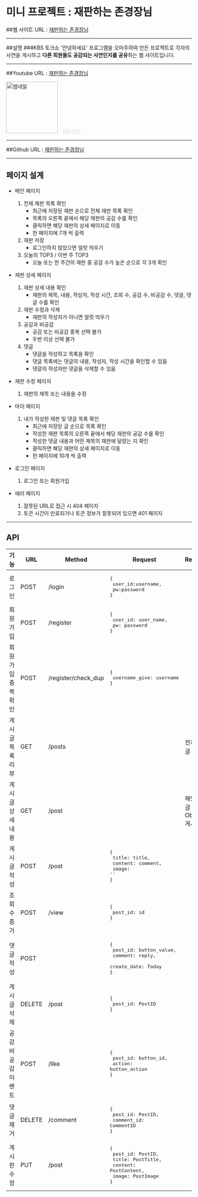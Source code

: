 
# 미니 프로젝트 : 재판하는 존경장님

##웹 사이트 URL : <a href="http://starandnight.shop/" target="_blank">재판하는 존경장님</a>

<hr>

##설명
###KBS 토크쇼 '안녕하세요' 프로그램을 오마주하여 만든 프로젝트로 각자의 사연을 게시하고 **다른 회원들도 공감되는 사연인지를 공유**하는 웹 사이트입니다.  

<hr>

##Youtube URL : <a href="https://www.youtube.com/watch?v=ssS0QL75v0g" target="_blank">재판하는 존경장님</a>

<img width="140" alt="썸네일" src="https://user-images.githubusercontent.com/84619866/133743855-03d1d3cd-b89c-409a-92fe-9aeb455c75a5.png">
<span style="margin-left: 10px; color: gainsboro;">(썸네일)</span>

<hr>

##Github URL : <a href="https://github.com/jeangho293/_week1" target="_blank">재판하는 존경장님</a>

<hr>

## 페이지 설계

- 메인 페이지
  1. 전체 재판 목록 확인
     - 최근에 저장된 재판 순으로 전체 재판 목록 확인
     - 목록의 오른쪽 끝에서 해당 재판의 공감 수를 확인
     - 클릭하면 해당 재판의 상세 페이지로 이동
     - 한 페이지에 7개 씩 출력
  2. 재판 저장
     - 로그인하지 않았으면 얼럿 띄우기
  3. 오늘의 TOP3 / 이번 주 TOP3
     - 오늘 또는 한 주간의 재판 중 공감 수가 높은 순으로 각 3개 확인
- 재판 상세 페이지
  1. 재판 상세 내용 확인
     - 재판의 제목, 내용, 작성자, 작성 시간, 조회 수, 공감 수, 비공감 수, 댓글, 댓글 수를 확인
  2. 재판 수정과 삭제
     - 재판의 작성자가 아니면 얼럿 띄우기
  3. 공감과 비공감
     - 공감 또는 비공감 중복 선택 불가
     - 두번 이상 선택 불가
  4. 댓글
     - 댓글을 작성하고 목록을 확인
     - 댓글 목록에는 댓글의 내용, 작성자, 작성 시간을 확인할 수 있음
     - 댓글의 작성자만 댓글을 삭제할 수 있음
- 재판 수정 페이지
  1. 재판의 제목 또는 내용을 수정
- 마이 페이지
  1. 내가 작성한 재판 및 댓글 목록 확인
     - 최근에 저장된 글 순으로 목록 확인
     - 작성한 재판 목록의 오른쪽 끝에서 해당 재판의 공감 수를 확인
     - 작성한 댓글 내용과 어떤 제목의 재판에 달렸는 지 확인
     - 클릭하면 해당 재판의 상세 페이지로 이동
     - 한 페이지에 10개 씩 출력
- 로그인 페이지
  1. 로그인 또는 회원가입
    
- 에러 페이지
  1. 잘못된 URL로 접근 시 404 페이지
  2. 토큰 시간이 만료되거나 토큰 정보가 잘못되어 있으면 401 페이지
   
<hr>

## API
기능 | URL | Method | Request | Response
---- | ---- | ---- | --------| ---------|
로그인 | POST | /login | <pre>{<br>   user_id:username,<br>   pw:password<br>}</pre>
회원가입 | POST | /register | <pre>{<br>   user_id: user_name,<br>   pw: password<br>}</pre>
회원가입 중복 확인 | POST | /register/check_dup | <pre>{<br>   username_give: username<br>}</pre>
게시글 목록 리뷰 | GET | /posts |  | 전체 게시글 목록 
게시글 상세 내용 | GET | /post | | 해당 게시글 Objectid, 게시글 DB
게시글 작성 | POST | /post | <pre>{<br>   title: title,<br>   content: comment,<br>   image: ''<br>}</pre>
조회수 증가 | POST | /view | <pre>{<br>   post_id: id<br>}</pre>
댓글 작성 | POST |  | <pre>{<br>   post_id: button_value,<br>   comment: reply,<br>   create_date: Today<br>}</pre>
게시글 삭제 | DELETE | /post | <pre>{<br>   post_id: PostID<br>}</pre>
공감 비공감 이벤트 | POST | /like | <pre>{<br>   post_id: button_id,<br>   action: button_action<br>}</pre>
댓글 제거 | DELETE | /comment | <pre>{<br>   post_id: PostID,<br>   comment_id: CommentID<br>}</pre>
게시판 수정 | PUT | /post | <pre>{<br>   post_id: PostID,<br>   title: PostTitle,<br>   content: PostContent,<br>   image: PostImage<br>}</pre>

